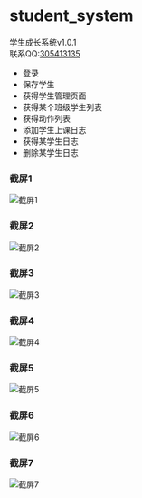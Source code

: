 # student_system
学生成长系统v1.0.1<br>
联系QQ:[305413135](http://wpa.qq.com/msgrd?v=3&uin=305413135&site=qq&menu=yes)  
* 登录<br>
* 保存学生<br>
* 获得学生管理页面<br>
* 获得某个班级学生列表<br>
* 获得动作列表<br>
* 添加学生上课日志<br>
* 获得某学生日志<br>
* 删除某学生日志<br>
### 截屏1
![截屏1](https://raw.githubusercontent.com/XieQinghua/student_system/master/screenshots/1.png)
### 截屏2
![截屏2](https://raw.githubusercontent.com/XieQinghua/student_system/master/screenshots/2.png)
### 截屏3
![截屏3](https://raw.githubusercontent.com/XieQinghua/student_system/master/screenshots/3.png)
### 截屏4
![截屏4](https://raw.githubusercontent.com/XieQinghua/student_system/master/screenshots/4.png)
### 截屏5
![截屏5](https://raw.githubusercontent.com/XieQinghua/student_system/master/screenshots/5.png)
### 截屏6
![截屏6](https://raw.githubusercontent.com/XieQinghua/student_system/master/screenshots/6.png)
### 截屏7
![截屏7](https://raw.githubusercontent.com/XieQinghua/student_system/master/screenshots/7.png)